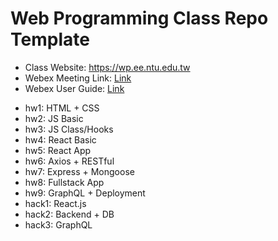 # Web Programming Class Repo Template
- Class Website: https://wp.ee.ntu.edu.tw
- Webex Meeting Link: [Link](https://ntucc.webex.com/meet/cyhuang)
- Webex User Guide: [Link](https://hackmd.io/9H-sQ4krS_CgTsVr2BflRQ?view)

* hw1: HTML + CSS
* hw2: JS Basic
* hw3: JS Class/Hooks
* hw4: React Basic
* hw5: React App
* hw6: Axios + RESTful
* hw7: Express + Mongoose
* hw8: Fullstack App
* hw9: GraphQL + Deployment
* hack1: React.js
* hack2: Backend + DB
* hack3: GraphQL
